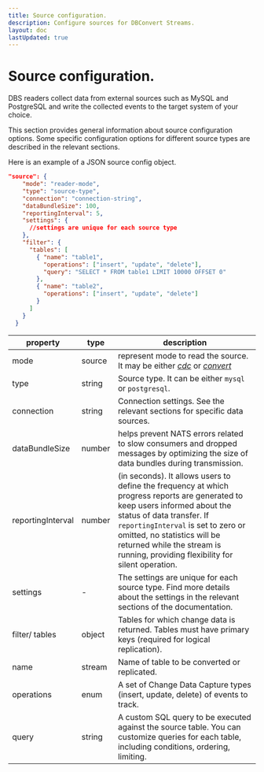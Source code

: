 ```yaml
---
title: Source configuration.
description: Configure sources for DBConvert Streams.
layout: doc
lastUpdated: true
---
```


# Source configuration.

DBS readers collect data from external sources such as MySQL and PostgreSQL and
write the collected events to the target system of your choice.

This section provides general information about source configuration options.
Some specific configuration options for different source types are described in
the relevant sections.

Here is an example of a JSON source config object.

```json
"source": {
    "mode": "reader-mode",
    "type": "source-type",
    "connection": "connection-string",
    "dataBundleSize": 100,
    "reportingInterval": 5,
    "settings": {
      //settings are unique for each source type
    },
    "filter": {
      "tables": [
        { "name": "table1",
          "operations": ["insert", "update", "delete"],
          "query": "SELECT * FROM table1 LIMIT 10000 OFFSET 0"
        },
        { "name": "table2",
          "operations": ["insert", "update", "delete"]
        }
      ]
    }
  }
```

| property          | type   | description                                                                                                                                                                                                                                                                                                       |
| ----------------- | ------ | ----------------------------------------------------------------------------------------------------------------------------------------------------------------------------------------------------------------------------------------------------------------------------------------------------------------- |
| mode              | source | represent mode to read the source. It may be either _[cdc](/sources/what-is-cdc)_ or _[convert](/sources/conversion-mode)_                                                                                                                                                                                        |
| type              | string | Source type. It can be either `mysql` or `postgresql`.                                                                                                                                                                                                                                                            |
| connection        | string | Connection settings. See the relevant sections for specific data sources.                                                                                                                                                                                                                                         |
| dataBundleSize    | number | helps prevent NATS errors related to slow consumers and dropped messages by optimizing the size of data bundles during transmission.                                                                                                                                                                              |
| reportingInterval | number | (in seconds). It allows users to define the frequency at which progress reports are generated to keep users informed about the status of data transfer. If `reportingInterval` is set to zero or omitted, no statistics will be returned while the stream is running, providing flexibility for silent operation. |
| settings          | -      | The settings are unique for each source type. Find more details about the settings in the relevant sections of the documentation.                                                                                                                                                                                 |
| filter/ tables    | object | Tables for which change data is returned. Tables must have primary keys (required for logical replication).                                                                                                                                                                                                       |
| name              | stream | Name of table to be converted or replicated.                                                                                                                                                                                                                                                                      |
| operations        | enum   | A set of Change Data Capture types (insert, update, delete) of events to track.                                                                                                                                                                                                                                   |
| query             | string | A custom SQL query to be executed against the source table. You can customize queries for each table, including conditions, ordering, limiting.                                                                                                                                                                   |
